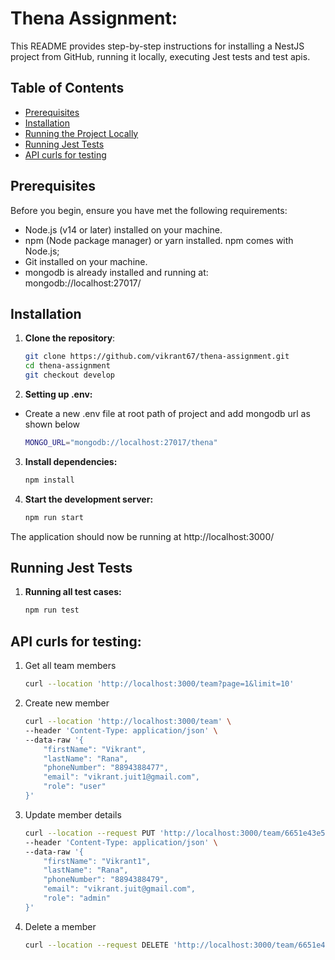 # Thena Assignment:

This README provides step-by-step instructions for installing a NestJS project from GitHub, running it locally, executing Jest tests and test apis.

## Table of Contents

- [Prerequisites](#prerequisites)
- [Installation](#installation)
- [Running the Project Locally](#running-the-project-locally)
- [Running Jest Tests](#running-jest-tests)
- [API curls for testing](#api-curls-testing)

## Prerequisites

Before you begin, ensure you have met the following requirements:

- Node.js (v14 or later) installed on your machine.
- npm (Node package manager) or yarn installed. npm comes with Node.js;
- Git installed on your machine.
- mongodb is already installed and running at: mongodb://localhost:27017/


## Installation

1. **Clone the repository**:

   ```bash
   git clone https://github.com/vikrant67/thena-assignment.git
   cd thena-assignment
   git checkout develop
2. **Setting up .env:**
- Create a new .env file at root path of project and add mongodb url as shown below

   ```bash
   MONGO_URL="mongodb://localhost:27017/thena"
3. **Install dependencies:**

   ```bash
   npm install 

4. **Start the development server:**

   ```bash
   npm run start
The application should now be running at http://localhost:3000/

## Running Jest Tests
1. **Running all test cases:**
   ```bash
   npm run test

## API curls for testing:

1. Get all team members
    ``` bash
    curl --location 'http://localhost:3000/team?page=1&limit=10'
2. Create new member
    ``` bash
    curl --location 'http://localhost:3000/team' \
    --header 'Content-Type: application/json' \
    --data-raw '{
        "firstName": "Vikrant",
        "lastName": "Rana",
        "phoneNumber": "8894388477",
        "email": "vikrant.juit1@gmail.com",
        "role": "user"
    }'
3. Update member details
    ``` bash
    curl --location --request PUT 'http://localhost:3000/team/6651e43e5920da26384fd6d8' \
    --header 'Content-Type: application/json' \
    --data-raw '{
        "firstName": "Vikrant1",
        "lastName": "Rana",
        "phoneNumber": "8894388479",
        "email": "vikrant.juit@gmail.com",
        "role": "admin"
    }'
4. Delete a member
    ``` bash
    curl --location --request DELETE 'http://localhost:3000/team/6651e43e5920da26384fd6d8'
